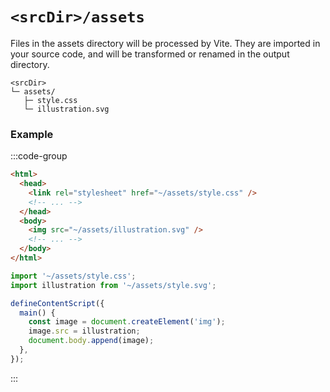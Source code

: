 # `<srcDir>/assets`

Files in the assets directory will be processed by Vite. They are imported in your source code, and will be transformed or renamed in the output directory.

```
<srcDir>
└─ assets/
   ├─ style.css
   └─ illustration.svg
```

### Example

:::code-group

```html [popup.html]
<html>
  <head>
    <link rel="stylesheet" href="~/assets/style.css" />
    <!-- ... -->
  </head>
  <body>
    <img src="~/assets/illustration.svg" />
    <!-- ... -->
  </body>
</html>
```

```ts [content.ts]
import '~/assets/style.css';
import illustration from '~/assets/style.svg';

defineContentScript({
  main() {
    const image = document.createElement('img');
    image.src = illustration;
    document.body.append(image);
  },
});
```

:::
